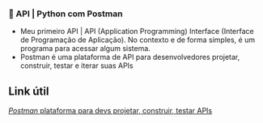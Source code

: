  ### ​:open_book: API | Python com Postman  ### 
- Meu primeiro API | API (Application Programming) Interface (Interface de Programação de Aplicação). No contexto e de forma simples, é um programa para acessar algum 
sistema. 
- Postman é uma plataforma de API para desenvolvedores projetar, construir, testar e iterar suas APIs

## Link útil
[*Postman* plataforma para devs projetar, construir, testar APIs](https://www.postman.com/downloads//)
